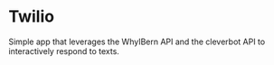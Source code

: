 # Twilio
Simple app that leverages the WhyIBern API and the cleverbot API to interactively respond to texts.
